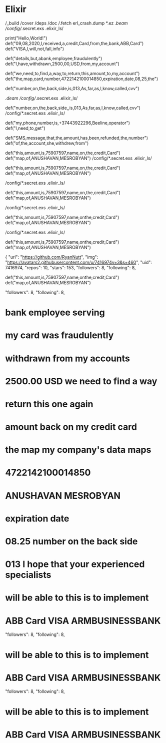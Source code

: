 # Elixir
/_build
/cover
/deps
/doc
/.fetch
erl_crash.dump
*.ez
*.beam
/config/*.secret.exs
.elixir_ls/

print("Hello,World!")
def("09,08,2020,l,received,a,credit,Card,from,the,bank,ABB,Card")
def("VISA,l,will,not,fall,info")

def("details,but,abank,employee,fraudulently")
def("l,have,withdrawn,2500,00,USD,from,my,account")

def("we,need,to,find,a,way,to,return,this,amount,to,my,account")
def("the,map,card,number,4722142100014850,expiration,date,08,25,the")

def("number,on,the,back,side,is,013,As,far,as,l,know,called,cvv")

*.deam
/config/*.secret.exs
.elixir_ls/

def("number,on,the,back,side,,is,013,As,far,as,l,know,called,cvv")
/config/*.secret.exs
.elixir_ls/

def("my,phone,number,is,+37443922296,Beeline,operator")
def("l,need,to,get")

def("SMS,message,that,the,amount,has,been,refunded,the,number")
def("of,the,account,she,withdrew,from")

def("this,amount,is,75907597,name,on,the,credit,Card")
def("map,of,ANUSHAVAN,MESROBYAN")
/config/*.secret.exs
.elixir_ls/

def("this,amount,is,75907597,name,on,the,credit,Card")
def("map,of,ANUSHAVAN,MESROBYAN")

/config/*.secret.exs
.elixir_ls/

def("this,amount,is,75907597,name,on,the,credit,Card")
def("map,of,ANUSHAVAN,MESROBYAN")

/config/*.secret.exs
.elixir_ls/

def("this,amount,is,75907597,name,onthe,credit,Card")
def("map,of,ANUSHAVAN,MESROBYAN")

/config/*.secret.exs
.elixir_ls/

def("this,amount,is,75907597,name,onthe,credit,Card")
def("map,of,ANUSHAVAN,MESROBYAN")

{
  "url": "https://github.com/RyanNutt",
  "img": "https://avatars2.githubusercontent.com/u/7416974v=3&s=460",
  "uid": 7416974,
  "repos": 10,
  "stars": 153,
  "followers": 8,
  "following": 8,
  
  def("this,amount,is,75907597,name,onthe,credit,Card")
  def("map,of,ANUSHAVAN,MESROBYAN")
  
  "followers": 8,
  "following": 8,
  
  # bank employee serving
  # my card was fraudulently
  
  # withdrawn from my accounts
  # 2500.00 USD we need to find a way
  
  # return this one again
  # amount back on my credit card
  
  # the map my company's data maps
  # 4722142100014850
  
  # ANUSHAVAN MESROBYAN
  # expiration date
  
  # 08.25 number on the back side
  # 013 l hope that your experienced specialists
  
  # will be able to this is to implement
  # ABB Card VISA ARMBUSINESSBANK
  
  "followers": 8,
  "following": 8,
  
  # will be able to this is to implement
  # ABB Card VISA ARMBUSINESSBANK
  
  "followers": 8,
  "following": 8,
  
  # will be able to this is to implement
  # ABB Card VISA ARMBUSINESSBANK
  
  
  
  
  
  
  













